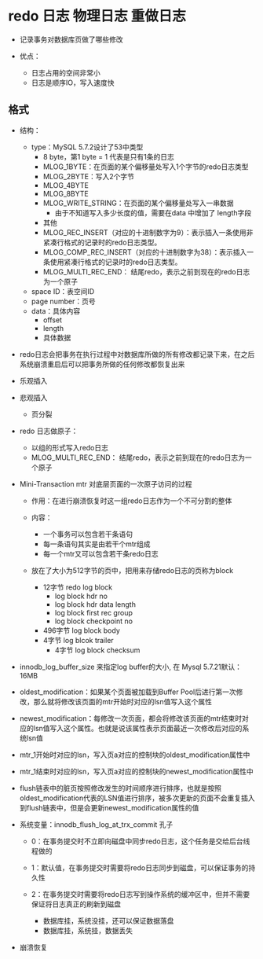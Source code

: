 # redo 日志 物理日志 重做日志
- 记录事务对数据库页做了哪些修改

- 优点：
  - 日志占用的空间非常小
  - 日志是顺序IO，写入速度快

## 格式
- 结构：
  - type：MySQL 5.7.2设计了53中类型
    - 8 byte，第1 byte = 1 代表是只有1条的日志
    - MLOG_1BYTE：在页面的某个偏移量处写入1个字节的redo日志类型
    - MLOG_2BYTE：写入2个字节
    - MLOG_4BYTE
    - MLOG_8BYTE
    - MLOG_WRITE_STRING：在页面的某个偏移量处写入一串数据
      - 由于不知道写入多少长度的值，需要在data 中增加了 length字段
    - 其他
    - MLOG_REC_INSERT（对应的十进制数字为9）：表示插入一条使用非紧凑行格式的记录时的redo日志类型。
    - MLOG_COMP_REC_INSERT（对应的十进制数字为38）：表示插入一条使用紧凑行格式的记录时的redo日志类型。
    - MLOG_MULTI_REC_END： 结尾redo，表示之前到现在的redo日志为一个原子
  - space ID：表空间ID
  - page number：页号
  - data：具体内容
    - offset
    - length
    - 具体数据



- redo日志会把事务在执行过程中对数据库所做的所有修改都记录下来，在之后系统崩溃重启后可以把事务所做的任何修改都恢复出来

- 乐观插入

- 悲观插入
  - 页分裂


- redo 日志做原子：
  - 以组的形式写入redo日志
  - MLOG_MULTI_REC_END： 结尾redo，表示之前到现在的redo日志为一个原子

- Mini-Transaction mtr 对底层页面的一次原子访问的过程
  - 作用：在进行崩溃恢复时这一组redo日志作为一个不可分割的整体
  - 内容：
    - 一个事务可以包含若干条语句
    - 每一条语句其实是由若干个mtr组成
    - 每一个mtr又可以包含若干条redo日志

  - 放在了大小为512字节的页中，把用来存储redo日志的页称为block
    - 12字节 redo log block
      - log block hdr no
      - log block hdr data length
      - log block first rec group
      - log block checkpoint no
    - 496字节 log block body
    - 4字节 log blcok trailer
      - 4字节 log block checksum

- innodb_log_buffer_size 来指定log buffer的大小, 在 Mysql 5.7.21默认：16MB

- oldest_modification：如果某个页面被加载到Buffer Pool后进行第一次修改，那么就将修改该页面的mtr开始时对应的lsn值写入这个属性
- newest_modification：每修改一次页面，都会将修改该页面的mtr结束时对应的lsn值写入这个属性。也就是说该属性表示页面最近一次修改后对应的系统lsn值



- mtr_1开始时对应的lsn，写入页a对应的控制块的oldest_modification属性中
- mtr_1结束时对应的lsn，写入页a对应的控制块的newest_modification属性中

- flush链表中的脏页按照修改发生的时间顺序进行排序，也就是按照oldest_modification代表的LSN值进行排序，被多次更新的页面不会重复插入到flush链表中，但是会更新newest_modification属性的值


- 系统变量：innodb_flush_log_at_trx_commit  孔子
  - 0：在事务提交时不立即向磁盘中同步redo日志，这个任务是交给后台线程做的

  - 1：默认值，在事务提交时需要将redo日志同步到磁盘，可以保证事务的持久性

  - 2：在事务提交时需要将redo日志写到操作系统的缓冲区中，但并不需要保证将日志真正的刷新到磁盘
    - 数据库挂，系统没挂，还可以保证数据落盘
    - 数据库挂，系统挂，数据丢失

- 崩溃恢复
